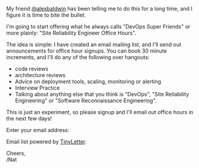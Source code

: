 My friend [@alexbaldwin](https://twitter.com/alexbaldwin) has been telling me to do this for a long time, and I figure it is time to bite the bullet.

I'm going to start offering what he always calls "DevOps Super Friends" or more plainly: "Site Reliability Engineer Office Hours".

The idea is simple: I have created an email mailing list, and I'll send out announcements for office hour signups. You can book 30 minute increments, and I'll do any of the following over hangouts:

*   code reviews
*   architecture reviews
*   Advice on deployment tools, scaling, monitoring or alerting
*   Interview Practice
*   Talking about anything else that you think is "DevOps", "Site Reliability Engineering" or "Software Reconnaissance Engineering".

This is just an experiment, so please signup and I'll email out office hours in the next few days!

Enter your email address:  

Email list powered by [TinyLetter](https://tinyletter.com).

Cheers,  
/Nat